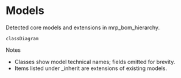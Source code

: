 # Models

Detected core models and extensions in mrp_bom_hierarchy.

```mermaid
classDiagram
```

Notes
- Classes show model technical names; fields omitted for brevity.
- Items listed under _inherit are extensions of existing models.
